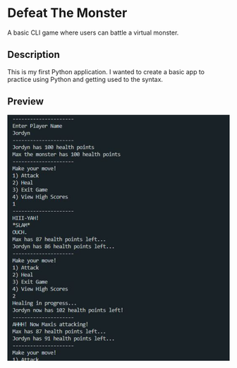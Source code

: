 # Defeat The Monster

A basic CLI game where users can battle a virtual monster.

## Description

This is my first Python application. I wanted to create a basic app to practice using Python and getting used to the syntax.

## Preview

![Screenshot](./images/game_screenshot.JPG)
